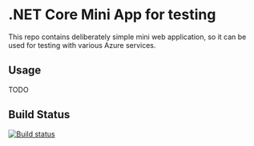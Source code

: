 # .NET Core Mini App for testing

This repo contains deliberately simple mini web application, so it can be used for testing with various Azure services.

## Usage

TODO

## Build Status

[![Build status](https://christofclaessens.visualstudio.com/MiniProject/_apis/build/status/miniapp-ci-fromcode)](https://christofclaessens.visualstudio.com/MiniProject/_build/latest?definitionId=6)